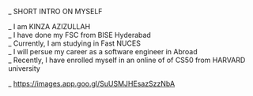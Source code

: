 _  SHORT INTRO ON MYSELF

_  I am KINZA AZIZULLAH\
_  I have done my FSC from BISE Hyderabad\
_  Currently, I am studying in Fast NUCES\
_  I will persue my career as a software engineer in Abroad\
_  Recently, I have enrolled myself in an online of of CS50 from HARVARD university

_ https://images.app.goo.gl/SuUSMJHEsazSzzNbA
